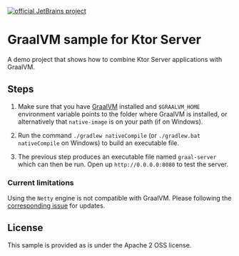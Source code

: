 [![official JetBrains project](https://jb.gg/badges/official-flat-square.svg)](https://confluence.jetbrains.com/display/ALL/JetBrains+on+GitHub)

# GraalVM sample for Ktor Server

A demo project that shows how to combine Ktor Server applications with GraalVM.

## Steps

1. Make sure that you have [GraalVM](https://graalvm.org) installed and `$GRAALVM_HOME` environment
   variable points to the folder where GraalVM is installed, or alternatively that `native-image` is on your path (if on
   Windows).

2. Run the command `./gradlew nativeCompile` (or `./gradlew.bat nativeCompile` on Windows) to build an executable file.

3. The previous step produces an executable file named `graal-server` which can then be run. Open up
   `http://0.0.0.0:8080` to test the server.

### Current limitations

Using the `Netty` engine is not compatible with GraalVM. Please following
the [corresponding issue](https://youtrack.jetbrains.com/issue/KTOR-2558) for
updates.

## License

This sample is provided as is under the Apache 2 OSS license. 

